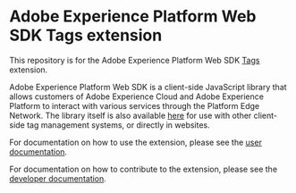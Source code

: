 # Adobe Experience Platform Web SDK Tags extension

This repository is for the Adobe Experience Platform Web SDK [Tags](https://www.adobe.com/experience-platform/launch.html) extension.

Adobe Experience Platform Web SDK is a client-side JavaScript library that allows customers of Adobe Experience Cloud and Adobe Experience Platform to interact with various services through the Platform Edge Network. The library itself is also available [here](https://github.com/adobe/alloy) for use with other client-side tag management systems, or directly in websites.

For documentation on how to use the extension, please see the [user documentation](https://experienceleague.adobe.com/docs/experience-platform/edge/extension/web-sdk-extension-configuration.html).

For documentation on how to contribute to the extension, please see the [developer documentation](https://github.com/adobe/reactor-extension-alloy/wiki).

